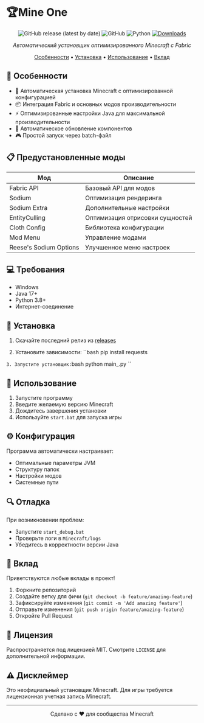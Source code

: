 # 🏆Mine One

<div align="center">

![GitHub release (latest by date)](https://img.shields.io/github/v/release/yourusername/mine-one)
![GitHub](https://img.shields.io/github/license/yourusername/mine-one)
![Python](https://img.shields.io/badge/python-3.8+-blue.svg)
[![Downloads](https://img.shields.io/github/downloads/yourusername/mine-one/total.svg)](https://github.com/yourusername/mine-one/releases)

*Автоматический установщик оптимизированного Minecraft с Fabric*

[Особенности](#особенности) • [Установка](#установка) • [Использование](#использование) • [Вклад](#вклад)

</div>

## 🌟 Особенности

- 🚀 Автоматическая установка Minecraft с оптимизированной конфигурацией
- 📦 Интеграция Fabric и основных модов производительности
- ⚡ Оптимизированные настройки Java для максимальной производительности
- 🔄 Автоматическое обновление компонентов
- 🎮 Простой запуск через batch-файл

## 📋 Предустановленные моды

| Мод | Описание |
|-----|-----------|
| Fabric API | Базовый API для модов |
| Sodium | Оптимизация рендеринга |
| Sodium Extra | Дополнительные настройки |
| EntityCulling | Оптимизация отрисовки сущностей |
| Cloth Config | Библиотека конфигурации |
| Mod Menu | Управление модами |
| Reese's Sodium Options | Улучшенное меню настроек |

## 💻 Требования

- Windows
- Java 17+
- Python 3.8+
- Интернет-соединение

## 🚀 Установка

1. Скачайте последний релиз из [releases](https://github.com/yourusername/mine-one/releases)

2. Установите зависимости:
``bash
pip install requests

``
3. Запустите установщик:
``bash
python main_.py
``


## 📖 Использование

1. Запустите программу
2. Введите желаемую версию Minecraft
3. Дождитесь завершения установки
4. Используйте `start.bat` для запуска игры

## ⚙️ Конфигурация

Программа автоматически настраивает:
- Оптимальные параметры JVM
- Структуру папок
- Настройки модов
- Системные пути

## 🔍 Отладка

При возникновении проблем:
- Запустите `start_debug.bat`
- Проверьте логи в `Minecraft/logs`
- Убедитесь в корректности версии Java

## 🤝 Вклад

Приветствуются любые вклады в проект! 

1. Форкните репозиторий
2. Создайте ветку для фичи (`git checkout -b feature/amazing-feature`)
3. Зафиксируйте изменения (`git commit -m 'Add amazing feature'`)
4. Отправьте изменения (`git push origin feature/amazing-feature`)
5. Откройте Pull Request

## 📄 Лицензия

Распространяется под лицензией MIT. Смотрите `LICENSE` для дополнительной информации.

## ⚠️ Дисклеймер

Это неофициальный установщик Minecraft. Для игры требуется лицензионная учетная запись Minecraft.

---
<div align="center">
Сделано с ❤️ для сообщества Minecraft
</div>

